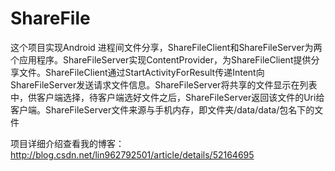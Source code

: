 # ShareFile
这个项目实现Android 进程间文件分享，ShareFileClient和ShareFileServer为两个应用程序。ShareFileServer实现ContentProvider，为ShareFileClient提供分享文件。ShareFileClient通过StartActivityForResult传递Intent向
ShareFileServer发送请求文件信息。ShareFileServer将共享的文件显示在列表中，供客户端选择，待客户端选好文件之后，ShareFileServer返回该文件的Uri给客户端。ShareFileServer文件来源与手机内存，即文件夹/data/data/包名下的文件
 
 
  项目详细介绍查看我的博客：http://blog.csdn.net/lin962792501/article/details/52164695

 
